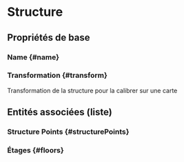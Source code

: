 # Structure
<!--- THIS FILE IS GENERATED PLEASE DO NOT EDIT IT DIRECTLY --->



## Propriétés de base

### Name {#name}
        

### Transformation {#transform}
        
Transformation de la structure pour la calibrer sur une carte



## Entités associées (liste)

###  Structure Points {#structurePoints}
        

### Étages {#floors}
        




